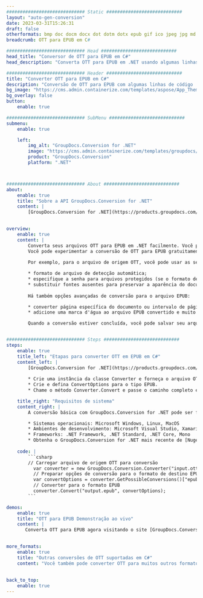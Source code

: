 ```yaml
---
############################# Static ############################
layout: "auto-gen-conversion"
date: 2023-03-31T15:26:31
draft: false
otherformats: bmp doc docm docx dot dotm dotx epub gif ico jpeg jpg md odt ott pdf png psd rtf tex tif tiff txt xps
breadcrumb: OTT para EPUB em C#

############################# Head ############################
head_title: "Conversor de OTT para EPUB em C#"
head_description: "Converta OTT para EPUB em .NET usando algumas linhas de código. Use a API de conversão de documentos do GroupDocs para converter mais de 160 formatos de arquivo."

############################# Header ############################
title: "Converter OTT para EPUB em C#"
description: "Conversão de OTT para EPUB com algumas linhas de código .NET"
bg_image: "https://cms.admin.containerize.com/templates/aspose/App_Themes/V3/images/bg/header1.png"
bg_overlay: false
button:
    enable: true

############################# SubMenu ############################
submenu:
    enable: true

    left:
        img_alt: "GroupDocs.Conversion for .NET"
        image: "https://cms.admin.containerize.com/templates/groupdocs/images/product-logos/90x90-noborder/groupdocs-conversion-net.png"
        product: "GroupDocs.Conversion"
        platform: ".NET"



############################# About ############################
about:
    enable: true
    title: "Sobre a API GroupDocs.Conversion for .NET"
    content: |
        [GroupDocs.Conversion for .NET](https://products.groupdocs.com/conversion/net/) pode ser usado para converter Microsoft Word, Excel, PowerPoint, PDF, Visio e outros formatos. GroupDocs.Conversion é uma API independente que é adequada para sistemas internos e de back-end onde é necessário alto desempenho. Não depende de nenhum software como Microsoft ou Open Office.
    

overview:
    enable: true
    content: |
        Converta seus arquivos OTT para EPUB em .NET facilmente. Você pode usar apenas algumas linhas de código C# em qualquer plataforma de sua escolha, como - Windows, Linux, macOS.
        Você pode experimentar a conversão de OTT para EPUB gratuitamente e avaliar a qualidade dos resultados da conversão. Juntamente com cenários de conversão de arquivo simples, você pode tentar opções mais avançadas para carregar o arquivo de origem OTT e para salvar o resultado de saída EPUB. 
        
        Por exemplo, para o arquivo de origem OTT, você pode usar as seguintes opções de carregamento:

        * formato de arquivo de detecção automática;
        * especifique a senha para arquivos protegidos (se o formato de arquivo suportar);
        * substituir fontes ausentes para preservar a aparência do documento.
        
        Há também opções avançadas de conversão para o arquivo EPUB:

        * converter página específica do documento ou intervalo de páginas;
        * adicione uma marca d'água ao arquivo EPUB convertido e muito mais.

        Quando a conversão estiver concluída, você pode salvar seu arquivo EPUB no caminho do arquivo local ou em qualquer armazenamento de terceiros, como FTP, Amazon S3, Google Drive, Dropbox etc. Observe - para converter OTT para {{ TO}} não há necessidade de nenhum software adicional instalado - como MS Office, Open Office, Adobe Acrobat Reader etc.


############################# Steps ############################
steps:
    enable: true
    title_left: "Etapas para converter OTT em EPUB em C#"
    content_left: |
        [GroupDocs.Conversion for .NET](https://products.groupdocs.com/conversion/net/) torna mais fácil para os desenvolvedores converter um arquivo OTT para EPUB com algumas linhas de código.
        
        * Crie uma instância da classe Converter e forneça o arquivo OTT com o caminho completo
        * Crie e defina ConvertOptions para o tipo EPUB.
        * Chame o método Converter.Convert e passe o caminho completo e o formato (EPUB) como parâmetro

    title_right: "Requisitos de sistema"
    content_right: |
        A conversão básica com GroupDocs.Conversion for .NET pode ser feita em apenas algumas etapas simples. Nossas APIs são suportadas em todas as principais plataformas e sistemas operacionais. Antes de executar o código abaixo, certifique-se de ter os seguintes pré-requisitos instalados em seu sistema.

        * Sistemas operacionais: Microsoft Windows, Linux, MacOS
        * Ambientes de desenvolvimento: Microsoft Visual Studio, Xamarin, MonoDevelop
        * Frameworks: .NET Framework, .NET Standard, .NET Core, Mono
        * Obtenha o GroupDocs.Conversion for .NET mais recente de [Nuget](https://www.nuget.org/packages/groupdocs.conversion)
         
    code: |
        ```csharp    
        // Carregar arquivo de origem OTT para conversão
          var converter = new GroupDocs.Conversion.Converter("input.ott");
          // Preparar opções de conversão para o formato de destino EPUB
          var convertOptions = converter.GetPossibleConversions()["epub"].ConvertOptions;
          // Converter para o formato EPUB
          converter.Convert("output.epub", convertOptions);
        ```

demos:
    enable: true
    title: "OTT para EPUB Demonstração ao vivo"
    content: |
       Converta OTT para EPUB agora visitando o site [GroupDocs.Conversion App](https://products.groupdocs.app/conversion/family). A demonstração online tem as seguintes vantagens
          

more_formats:
    enable: true
    title: "Outras conversões de OTT suportadas em C#"
    content: "Você também pode converter OTT para muitos outros formatos de arquivo. Por favor, veja a lista abaixo."
       
       
back_to_top:
    enable: true
---
```

